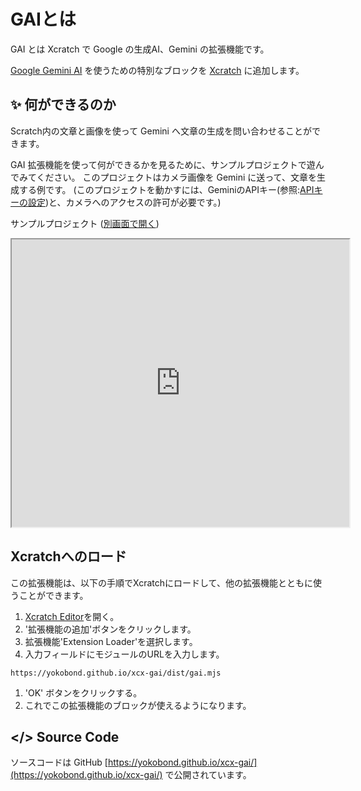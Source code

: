 # GAIとは

GAI とは Xcratch で Google の生成AI、Gemini の拡張機能です。

[Google Gemini AI](https://deepmind.google/technologies/gemini/#introduction) を使うための特別なブロックを [Xcratch](https://xcratch.github.io/) に追加します。


## ✨ 何ができるのか

Scratch内の文章と画像を使って Gemini へ文章の生成を問い合わせることができます。

GAI 拡張機能を使って何ができるかを見るために、サンプルプロジェクトで遊んでみてください。
このプロジェクトはカメラ画像を Gemini に送って、文章を生成する例です。
(このプロジェクトを動かすには、GeminiのAPIキー(参照:[APIキーの設定](how-to-use?id=apiキーの設定))と、カメラへのアクセスの許可が必要です。)

サンプルプロジェクト
([別画面で開く](https://xcratch.github.io/editor#https://yokobond.github.io/xcx-gai/projects/example-ja.sb3))

<iframe src="https://xcratch.github.io/editor/player#https://yokobond.github.io/xcx-gai/projects/example-ja.sb3" width="540px" height="460px" allow="camera"></iframe>


## Xcratchへのロード

この拡張機能は、以下の手順でXcratchにロードして、他の拡張機能とともに使うことができます。

1. [Xcratch Editor](https://xcratch.github.io/editor)を開く。
2. '拡張機能の追加'ボタンをクリックします。
3. 拡張機能'Extension Loader'を選択します。
4. 入力フィールドにモジュールのURLを入力します。
```
https://yokobond.github.io/xcx-gai/dist/gai.mjs
```
1. 'OK' ボタンをクリックする。
2. これでこの拡張機能のブロックが使えるようになります。


## </> Source Code

ソースコードは GitHub [https://yokobond.github.io/xcx-gai/](https://yokobond.github.io/xcx-gai/) で公開されています。
